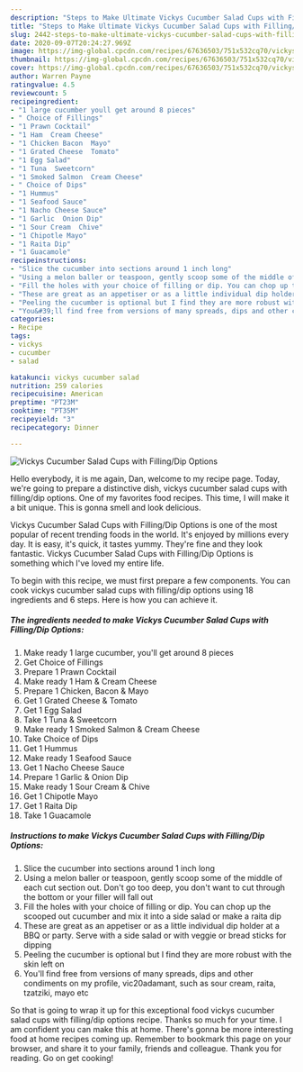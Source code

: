 ```yaml
---
description: "Steps to Make Ultimate Vickys Cucumber Salad Cups with Filling/Dip Options"
title: "Steps to Make Ultimate Vickys Cucumber Salad Cups with Filling/Dip Options"
slug: 2442-steps-to-make-ultimate-vickys-cucumber-salad-cups-with-filling-dip-options
date: 2020-09-07T20:24:27.969Z
image: https://img-global.cpcdn.com/recipes/67636503/751x532cq70/vickys-cucumber-salad-cups-with-fillingdip-options-recipe-main-photo.jpg
thumbnail: https://img-global.cpcdn.com/recipes/67636503/751x532cq70/vickys-cucumber-salad-cups-with-fillingdip-options-recipe-main-photo.jpg
cover: https://img-global.cpcdn.com/recipes/67636503/751x532cq70/vickys-cucumber-salad-cups-with-fillingdip-options-recipe-main-photo.jpg
author: Warren Payne
ratingvalue: 4.5
reviewcount: 5
recipeingredient:
- "1 large cucumber youll get around 8 pieces"
- " Choice of Fillings"
- "1 Prawn Cocktail"
- "1 Ham  Cream Cheese"
- "1 Chicken Bacon  Mayo"
- "1 Grated Cheese  Tomato"
- "1 Egg Salad"
- "1 Tuna  Sweetcorn"
- "1 Smoked Salmon  Cream Cheese"
- " Choice of Dips"
- "1 Hummus"
- "1 Seafood Sauce"
- "1 Nacho Cheese Sauce"
- "1 Garlic  Onion Dip"
- "1 Sour Cream  Chive"
- "1 Chipotle Mayo"
- "1 Raita Dip"
- "1 Guacamole"
recipeinstructions:
- "Slice the cucumber into sections around 1 inch long"
- "Using a melon baller or teaspoon, gently scoop some of the middle of each cut section out. Don&#39;t go too deep, you don&#39;t want to cut through the bottom or your filler will fall out"
- "Fill the holes with your choice of filling or dip. You can chop up the scooped out cucumber and mix it into a side salad or make a raita dip"
- "These are great as an appetiser or as a little individual dip holder at a BBQ or party. Serve with a side salad or with veggie or bread sticks for dipping"
- "Peeling the cucumber is optional but I find they are more robust with the skin left on"
- "You&#39;ll find free from versions of many spreads, dips and other condiments on my profile, vic20adamant, such as sour cream, raita, tzatziki, mayo etc"
categories:
- Recipe
tags:
- vickys
- cucumber
- salad

katakunci: vickys cucumber salad 
nutrition: 259 calories
recipecuisine: American
preptime: "PT23M"
cooktime: "PT35M"
recipeyield: "3"
recipecategory: Dinner

---
```



![Vickys Cucumber Salad Cups with Filling/Dip Options](https://img-global.cpcdn.com/recipes/67636503/751x532cq70/vickys-cucumber-salad-cups-with-fillingdip-options-recipe-main-photo.jpg)

Hello everybody, it is me again, Dan, welcome to my recipe page. Today, we're going to prepare a distinctive dish, vickys cucumber salad cups with filling/dip options. One of my favorites food recipes. This time, I will make it a bit unique. This is gonna smell and look delicious.

Vickys Cucumber Salad Cups with Filling/Dip Options is one of the most popular of recent trending foods in the world. It's enjoyed by millions every day. It is easy, it's quick, it tastes yummy. They're fine and they look fantastic. Vickys Cucumber Salad Cups with Filling/Dip Options is something which I've loved my entire life.




To begin with this recipe, we must first prepare a few components. You can cook vickys cucumber salad cups with filling/dip options using 18 ingredients and 6 steps. Here is how you can achieve it.

<!--inarticleads1-->

##### The ingredients needed to make Vickys Cucumber Salad Cups with Filling/Dip Options:

1. Make ready 1 large cucumber, you&#39;ll get around 8 pieces
1. Get  Choice of Fillings
1. Prepare 1 Prawn Cocktail
1. Make ready 1 Ham &amp; Cream Cheese
1. Prepare 1 Chicken, Bacon &amp; Mayo
1. Get 1 Grated Cheese &amp; Tomato
1. Get 1 Egg Salad
1. Take 1 Tuna &amp; Sweetcorn
1. Make ready 1 Smoked Salmon &amp; Cream Cheese
1. Take  Choice of Dips
1. Get 1 Hummus
1. Make ready 1 Seafood Sauce
1. Get 1 Nacho Cheese Sauce
1. Prepare 1 Garlic &amp; Onion Dip
1. Make ready 1 Sour Cream &amp; Chive
1. Get 1 Chipotle Mayo
1. Get 1 Raita Dip
1. Take 1 Guacamole




<!--inarticleads2-->

##### Instructions to make Vickys Cucumber Salad Cups with Filling/Dip Options:

1. Slice the cucumber into sections around 1 inch long
1. Using a melon baller or teaspoon, gently scoop some of the middle of each cut section out. Don&#39;t go too deep, you don&#39;t want to cut through the bottom or your filler will fall out
1. Fill the holes with your choice of filling or dip. You can chop up the scooped out cucumber and mix it into a side salad or make a raita dip
1. These are great as an appetiser or as a little individual dip holder at a BBQ or party. Serve with a side salad or with veggie or bread sticks for dipping
1. Peeling the cucumber is optional but I find they are more robust with the skin left on
1. You&#39;ll find free from versions of many spreads, dips and other condiments on my profile, vic20adamant, such as sour cream, raita, tzatziki, mayo etc




So that is going to wrap it up for this exceptional food vickys cucumber salad cups with filling/dip options recipe. Thanks so much for your time. I am confident you can make this at home. There's gonna be more interesting food at home recipes coming up. Remember to bookmark this page on your browser, and share it to your family, friends and colleague. Thank you for reading. Go on get cooking!
